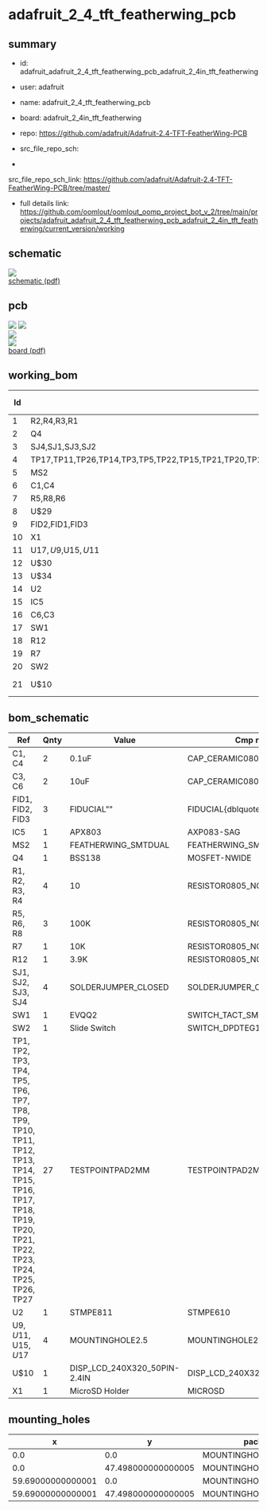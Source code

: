 # adafruit_2_4_tft_featherwing_pcb
 
## summary 
* id: adafruit_adafruit_2_4_tft_featherwing_pcb_adafruit_2_4in_tft_featherwing
* user: adafruit
* name: adafruit_2_4_tft_featherwing_pcb
* board: adafruit_2_4in_tft_featherwing
* repo: https://github.com/adafruit/Adafruit-2.4-TFT-FeatherWing-PCB



* src_file_repo_sch: 
*
 src_file_repo_sch_link: https://github.com/adafruit/Adafruit-2.4-TFT-FeatherWing-PCB/tree/master/
* full details link: https://github.com/oomlout/oomlout_oomp_project_bot_v_2/tree/main/projects/adafruit_adafruit_2_4_tft_featherwing_pcb_adafruit_2_4in_tft_featherwing/current_version/working  

## schematic  
![](working_schematic_600.png)  
[schematic (pdf)](working_schematic.pdf)  

## pcb  
![](working_3d_600.png) 
![](working_3d_front_600.png)  
![](working_3d_back_600.png)  
![](working_600.png)  
[board (pdf)](working.pdf)  

## working_bom
| Id | Designator | Footprint | Quantity | Designation | Supplier and ref |  | None | 
| --- | --- | --- | --- | --- | --- | --- | --- | 
| 1 | R2,R4,R3,R1 | 0805-NO | 4 | 10 |  |  | [''] | 
| 2 | Q4 | SOT23-WIDE | 1 | BSS138 |  |  | [''] | 
| 3 | SJ4,SJ1,SJ3,SJ2 | SOLDERJUMPER_CLOSEDWIRE | 4 |  |  |  | [''] | 
| 4 | TP17,TP11,TP26,TP14,TP3,TP5,TP22,TP15,TP21,TP20,TP1,TP16,TP19,TP13,TP12,TP25,TP18,TP9,TP4,TP23,TP6,TP10,TP27,TP7,TP2,TP24,TP8 | TESTPOINT_PAD_2MM | 27 |  |  |  | [''] | 
| 5 | MS2 | FEATHERWING_SMT2 | 1 | FEATHERWING_SMTDUAL |  |  | [''] | 
| 6 | C1,C4 | 0805-NO | 2 | 0.1uF |  |  | [''] | 
| 7 | R5,R8,R6 | 0805-NO | 3 | 100K |  |  | [''] | 
| 8 | U$29 | FEATHERLOGO_MED | 1 |  |  |  | [''] | 
| 9 | FID2,FID1,FID3 | FIDUCIAL_1MM | 3 | FIDUCIAL" |  |  | [''] | 
| 10 | X1 | MICROSD | 1 | MicroSD Holder |  |  | [''] | 
| 11 | U$17,U$9,U$15,U$11 | MOUNTINGHOLE_2.5_PLATED | 4 | MOUNTINGHOLE2.5 |  |  | [''] | 
| 12 | U$30 | ADAFRUIT_5MM | 1 |  |  |  | [''] | 
| 13 | U$34 | PCBFEAT-REV-040 | 1 |  |  |  | [''] | 
| 14 | U2 | QFN16_3MM | 1 | STMPE811 |  |  | [''] | 
| 15 | IC5 | SOT23 | 1 | APX803 |  |  | [''] | 
| 16 | C6,C3 | 0805-NO | 2 | 10uF |  |  | [''] | 
| 17 | SW1 | EVQ-Q2_SMALLER | 1 | EVQQ2 |  |  | [''] | 
| 18 | R12 | 0805-NO | 1 | 3.9K |  |  | [''] | 
| 19 | R7 | 0805-NO | 1 | 10K |  |  | [''] | 
| 20 | SW2 | EG1390 | 1 | Slide Switch |  |  | [''] | 
| 21 | U$10 | TFT_2.4IN_240X320_50PIN | 1 | DISP_LCD_240X320_50PIN-2.4IN |  |  | [''] | 


## bom_schematic
| Ref | Qnty | Value | Cmp name | Footprint | Description | Vendor | DNP | 
| --- | --- | --- | --- | --- | --- | --- | --- | 
| C1, C4 | 2 | 0.1uF | CAP_CERAMIC0805-NOOUTLINE | working:0805-NO |  |  |  | 
| C3, C6 | 2 | 10uF | CAP_CERAMIC0805-NOOUTLINE | working:0805-NO |  |  |  | 
| FID1, FID2, FID3 | 3 | FIDUCIAL"" | FIDUCIAL{dblquote}{dblquote} | working:FIDUCIAL_1MM |  |  |  | 
| IC5 | 1 | APX803 | AXP083-SAG | working:SOT23 |  |  |  | 
| MS2 | 1 | FEATHERWING_SMTDUAL | FEATHERWING_SMTDUAL | working:FEATHERWING_SMT2 |  |  |  | 
| Q4 | 1 | BSS138 | MOSFET-NWIDE | working:SOT23-WIDE |  |  |  | 
| R1, R2, R3, R4 | 4 | 10 | RESISTOR0805_NOOUTLINE | working:0805-NO |  |  |  | 
| R5, R6, R8 | 3 | 100K | RESISTOR0805_NOOUTLINE | working:0805-NO |  |  |  | 
| R7 | 1 | 10K | RESISTOR0805_NOOUTLINE | working:0805-NO |  |  |  | 
| R12 | 1 | 3.9K | RESISTOR0805_NOOUTLINE | working:0805-NO |  |  |  | 
| SJ1, SJ2, SJ3, SJ4 | 4 | SOLDERJUMPER_CLOSED | SOLDERJUMPER_CLOSED | working:SOLDERJUMPER_CLOSEDWIRE |  |  |  | 
| SW1 | 1 | EVQQ2 | SWITCH_TACT_SMT_EVQQ2_SMALL | working:EVQ-Q2_SMALLER |  |  |  | 
| SW2 | 1 | Slide Switch | SWITCH_DPDTEG1390 | working:EG1390 |  |  |  | 
| TP1, TP2, TP3, TP4, TP5, TP6, TP7, TP8, TP9, TP10, TP11, TP12, TP13, TP14, TP15, TP16, TP17, TP18, TP19, TP20, TP21, TP22, TP23, TP24, TP25, TP26, TP27 | 27 | TESTPOINTPAD2MM | TESTPOINTPAD2MM | working:TESTPOINT_PAD_2MM |  |  |  | 
| U2 | 1 | STMPE811 | STMPE610 | working:QFN16_3MM |  |  |  | 
| U$9, U$11, U$15, U$17 | 4 | MOUNTINGHOLE2.5 | MOUNTINGHOLE2.5 | working:MOUNTINGHOLE_2.5_PLATED |  |  |  | 
| U$10 | 1 | DISP_LCD_240X320_50PIN-2.4IN | DISP_LCD_240X320_50PIN-2.4IN | working:TFT_2.4IN_240X320_50PIN |  |  |  | 
| X1 | 1 | MicroSD Holder | MICROSD | working:MICROSD |  |  |  | 


## mounting_holes
| x | y | package | value | ref | size | 
| --- | --- | --- | --- | --- | --- | 
| 0.0 | 0.0 | MOUNTINGHOLE_2.5_PLATED | MOUNTINGHOLE2.5 | U$9 | m3 | 
| 0.0 | 47.498000000000005 | MOUNTINGHOLE_2.5_PLATED | MOUNTINGHOLE2.5 | U$11 | m3 | 
| 59.69000000000001 | 0.0 | MOUNTINGHOLE_2.5_PLATED | MOUNTINGHOLE2.5 | U$15 | m3 | 
| 59.69000000000001 | 47.498000000000005 | MOUNTINGHOLE_2.5_PLATED | MOUNTINGHOLE2.5 | U$17 | m3 | 


